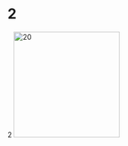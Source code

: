# 2
2
<img width="212" alt="20" src="https://user-images.githubusercontent.com/48039973/170349236-c66e4a7e-a0b2-4de9-93f5-3d2c6412b3bb.PNG">
